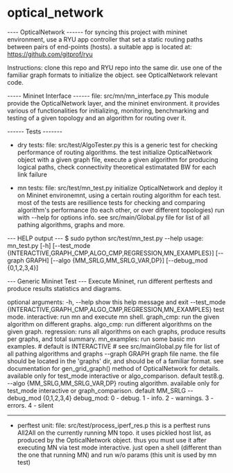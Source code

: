# optical_network


---- OpticalNetwork ------
for syncing this project with mininet environment, use a RYU app controller that set a static routing paths between
    pairs of end-points (hosts).
a suitable app is located at:
https://github.com/gitprof/ryu

 Instructions:
 clone this repo and RYU repo into the same dir.
 use one of the familiar graph formats to initialize the object. see OpticalNetwork relevant code.


----- Mininet Interface ------
file: src/mn/mn_interface.py
This module provide the OpticalNetwork layer, and the mininet environment.
it provides various of functionalities for initializing, monitoring, benchmarking and testing of a given topology
and an algorithm for routing over it.



------ Tests -------
* dry tests:
file: src/test/AlgoTester.py
this is a generic test for checking performance of routing algorithms.
the test initialize OpticalNetwork object with a given graph file, execute a given algorithm
for producing logical paths, check connectivity theoretical estimatated BW for each link failure

* mn tests:
file: src/test/mn_test.py
initialize OpticalNetwork and deploy it on Mininet environemnt, using a certain routing algorithm for each test.
most of the tests are resillience tests for checking and comparing algorithm's performance (to each other, or over different topologies)
run with --help for options info.
see src/main/Global.py file for list of all pathing algorithms, graphs and more.

 --- HELP output ---
$ sudo python src/test/mn_test.py --help
usage: mn_test.py [-h]
                  [--test_mode {INTERACTIVE,GRAPH_CMP,ALGO_CMP,REGRESSION,MN_EXAMPLES}]
                  [--graph GRAPH] [--algo {MM_SRLG,MM_SRLG_VAR,DP}]
                  [--debug_mod {0,1,2,3,4}]

--- Generic Mininet Test ---
Execute Mininet, run different perftests and produce results statistics and diagrams.

optional arguments:
  -h, --help            show this help message and exit
  --test_mode {INTERACTIVE,GRAPH_CMP,ALGO_CMP,REGRESSION,MN_EXAMPLES}
                        test mode.
                        interactive: run mn and execute mn shell.
                        graph_cmp:   run the given algorithm on different graphs.
                        algo_cmp:    run different algorithms on the given graph.
                        regression:  runs all algorithms on each graphs, produce results per graphs, and total summary.
                        mn_examples: run some basic mn examples.
                        # default is INTERACTIVE
                        # see src/mainGlobal.py file for list of all pathing algorithms and graphs
  --graph GRAPH         graph file name. the file should be located in the 'graphs' dir, and should be of a familiar format. see documentation for gen_grid_graph() method of OpticalNetwork for details.
                        available only for test_mode interactive or algo_comparison. default test8.g.
  --algo {MM_SRLG,MM_SRLG_VAR,DP}
                        routing algorithm. available only for test_mode interactive or graph_comparison. default MM_SRLG
  --debug_mod {0,1,2,3,4}
                        debug_mod: 0 - debug. 1 - info. 2 - warnings. 3 - errors. 4 - silent

 ----------------

* perftest unit:
file: src/test/process_iperf_res.p
this is a perftest runs All2All on the currently running MN topo.
it uses pickled host list, as produced by the OpticalNetwork object.
thus you must use it after executing MN via test mode interactive.
just open a shell (different than the one that running MN) and run w/o params
(this unit is used by mn test)
